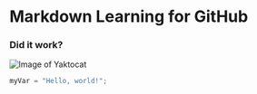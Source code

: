 # Markdown Learning for GitHub
### Did it work?

![Image of Yaktocat](https://octodex.github.com/images/yaktocat.png)

``` python
myVar = "Hello, world!";
```
